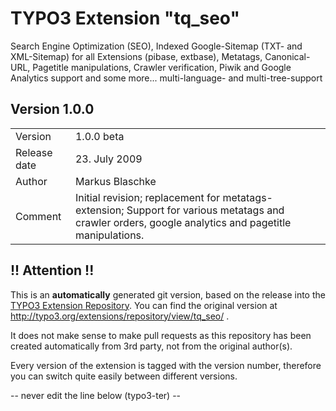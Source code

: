 # TYPO3 Extension "tq_seo"
Search Engine Optimization (SEO), Indexed Google-Sitemap (TXT- and XML-Sitemap) for all Extensions (pibase, extbase), Metatags, Canonical-URL, Pagetitle manipulations, Crawler verification, Piwik and Google Analytics support and some more... multi-language- and multi-tree-support

## Version 1.0.0




<table>
	<tr><td>Version</td><td>1.0.0 beta</td></tr>
	<tr><td>Release date</td><td>23. July 2009</td></tr>
	<tr><td>Author</td><td>Markus Blaschke</td></tr>
	<tr><td>Comment</td><td>Initial revision; replacement for metatags-extension; Support for various metatags and crawler orders, google analytics and pagetitle manipulations.</td></tr>
</table>

## !! Attention !!
This is an **automatically** generated git version, based on the release into the [TYPO3 Extension Repository](http://www.typo3.org/extensions/).
You can find the original version at http://typo3.org/extensions/repository/view/tq_seo/ .

It does not make sense to make pull requests as this repository has been created automatically from 3rd party, not from the original author(s).

Every version of the extension is tagged with the version number, therefore you can switch quite easily between different versions.


-- never edit the line below (typo3-ter) --